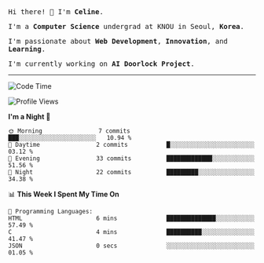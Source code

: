 <p><samp>Hi there! 👋 I'm <b>Celine</b>.</samp></p>
<p><samp>I'm a <b>Computer Science</b> undergrad at KNOU in Seoul, <b>Korea</b>.</samp></p>
<p><samp>I'm passionate about <b>Web Development</b>, <b>Innovation</b>, and <b>Learning</b>.</samp></p>
<p><samp>I'm currently working on <b>AI Doorlock Project</b>.</samp></p>
<hr>

<!--START_SECTION:celine-->
![Code Time](http://img.shields.io/badge/Code%20Time-3%20hrs%2023%20mins-blue)

![Profile Views](http://img.shields.io/badge/Profile%20Views-6-blue)

**I'm a Night 🦉** 

```text
🌞 Morning                7 commits           ███░░░░░░░░░░░░░░░░░░░░░░   10.94 % 
🌆 Daytime                2 commits           █░░░░░░░░░░░░░░░░░░░░░░░░   03.12 % 
🌃 Evening                33 commits          █████████████░░░░░░░░░░░░   51.56 % 
🌙 Night                  22 commits          █████████░░░░░░░░░░░░░░░░   34.38 % 
```


📊 **This Week I Spent My Time On** 

```text
💬 Programming Languages: 
HTML                     6 mins              ██████████████░░░░░░░░░░░   57.49 % 
C                        4 mins              ██████████░░░░░░░░░░░░░░░   41.47 % 
JSON                     0 secs              ░░░░░░░░░░░░░░░░░░░░░░░░░   01.05 % 
```


<!--END_SECTION:celine-->
